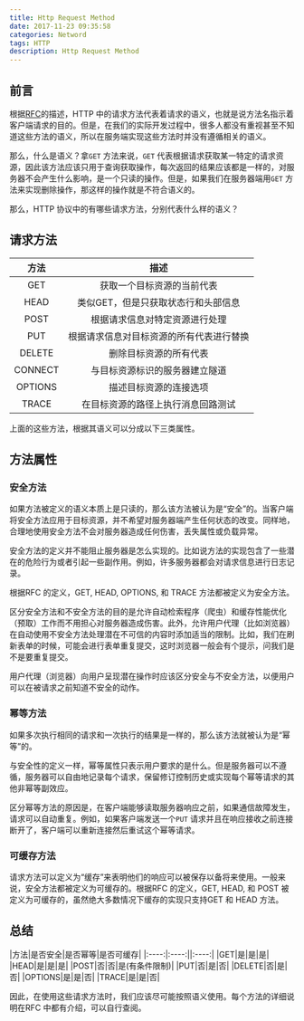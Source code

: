 ```yaml
---
title: Http Request Method
date: 2017-11-23 09:35:58
categories: Netword
tags: HTTP
description: Http Request Method
---
```


## 前言

根据[RFC](https://tools.ietf.org/html/rfc7231#page-21)的描述，HTTP 中的请求方法代表着请求的语义，也就是说方法名指示着客户端请求的目的。但是，在我们的实际开发过程中，很多人都没有重视甚至不知道这些方法的语义，所以在服务端实现这些方法时并没有遵循相关的语义。

那么，什么是语义？拿`GET` 方法来说，`GET` 代表根据请求获取某一特定的请求资源，因此该方法应该只用于查询获取操作，每次返回的结果应该都是一样的，对服务器不会产生什么影响，是一个只读的操作。但是，如果我们在服务器端用`GET` 方法来实现删除操作，那这样的操作就是不符合语义的。

那么，HTTP 协议中的有哪些请求方法，分别代表什么样的语义？

## 请求方法

|方法|描述|
|:----:|:------------:|
|GET|获取一个目标资源的当前代表|
|HEAD|类似GET，但是只获取状态行和头部信息|
|POST|根据请求信息对特定资源进行处理|
|PUT|根据请求信息对目标资源的所有代表进行替换|
|DELETE|删除目标资源的所有代表|
|CONNECT|与目标资源标识的服务器建立隧道|
|OPTIONS|描述目标资源的连接选项|
|TRACE|在目标资源的路径上执行消息回路测试|

上面的这些方法，根据其语义可以分成以下三类属性。

## 方法属性

### 安全方法

如果方法被定义的语义本质上是只读的，那么该方法被认为是“安全”的。当客户端将安全方法应用于目标资源，并不希望对服务器端产生任何状态的改变。同样地，合理地使用安全方法不会对服务器造成任何伤害，丢失属性或负载异常。

安全方法的定义并不能阻止服务器是怎么实现的。比如说方法的实现包含了一些潜在的危险行为或者引起一些副作用。例如，许多服务器都会对请求信息进行日志记录。

根据RFC 的定义，GET, HEAD, OPTIONS, 和 TRACE 方法都被定义为安全方法。

区分安全方法和不安全方法的目的是允许自动检索程序（爬虫）和缓存性能优化（预取）工作而不用担心对服务器造成伤害。此外，允许用户代理（比如浏览器）在自动使用不安全方法处理潜在不可信的内容时添加适当的限制。比如，我们在刷新表单的时候，可能会进行表单重复提交，这时浏览器一般会有个提示，问我们是不是要重复提交。

用户代理（浏览器）向用户呈现潜在操作时应该区分安全与不安全方法，以便用户可以在被请求之前知道不安全的动作。

### 幂等方法

如果多次执行相同的请求和一次执行的结果是一样的，那么该方法就被认为是“幂等”的。

与安全性的定义一样，幂等属性只表示用户要求的是什么。但是服务器可以不遵循，服务器可以自由地记录每个请求，保留修订控制历史或实现每个幂等请求的其他非幂等副效应。

区分幂等方法的原因是，在客户端能够读取服务器响应之前，如果通信故障发生，请求可以自动重复。例如，如果客户端发送一个`PUT` 请求并且在响应接收之前连接断开了，客户端可以重新连接然后重试这个幂等请求。

### 可缓存方法

请求方法可以定义为“缓存”来表明他们的响应可以被保存以备将来使用。一般来说，安全方法都被定义为可缓存的。根据RFC 的定义，GET, HEAD, 和 POST 被定义为可缓存的，虽然绝大多数情况下缓存的实现只支持GET 和 HEAD 方法。

## 总结

|方法|是否安全|是否幂等|是否可缓存|
|:----:|:----:||:----:|
|GET|是|是|是|
|HEAD|是|是|是|
|POST|否|否|是(有条件限制)|
|PUT|否|是|否|
|DELETE|否|是|否|
|OPTIONS|是|是|否|
|TRACE|是|是|否|

因此，在使用这些请求方法时，我们应该尽可能按照语义使用。每个方法的详细说明在RFC 中都有介绍，可以自行查阅。
